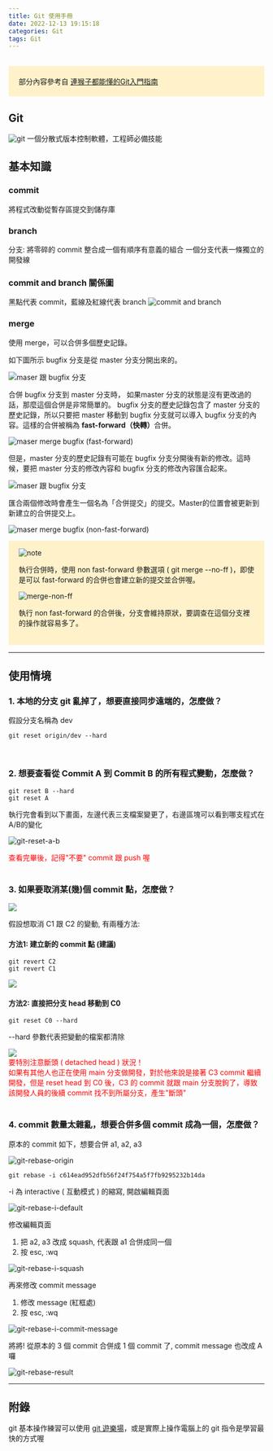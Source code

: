 ```yaml
---
title: Git 使用手冊
date: 2022-12-13 19:15:18
categories: Git
tags: Git
---
```


<br/>

<div style="padding: 20px; background: #FFF2CB">
部分內容參考自 <a href="https://backlog.com/git-tutorial/tw/" target="_blank">連猴子都能懂的Git入門指南</a>
</div>

## Git
![](git.png "git")
一個分散式版本控制軟體，工程師必備技能

## 基本知識
### commit
將程式改動從暫存區提交到儲存庫

### branch
分支: 將零碎的 commit 整合成一個有順序有意義的組合
一個分支代表一條獨立的開發線

### commit and branch 關係圖
黑點代表 commit，藍線及紅線代表 branch
![commit and branch](commit-and-branch.png "commit and branch")

### merge
使用 merge，可以合併多個歷史記錄。

如下圖所示 bugfix 分支是從 master 分支分開出來的。

![maser 跟 bugfix 分支](maser-bugfix-branch.png "maser-bugfix-branch")

合併 bugfix 分支到 master 分支時， 如果master 分支的狀態是沒有更改過的話，那麼這個合併是非常簡單的。 bugfix 分支的歷史記錄包含了 master 分支的歷史記錄，所以只要把 master 移動到 bugfix 分支就可以導入 bugfix 分支的內容。這樣的合併被稱為 <b>fast-forward（快轉）</b>合併。

![maser merge bugfix (fast-forward)](merge-ff.png "merge-ff")

但是，master 分支的歷史記錄有可能在 bugfix 分支分開後有新的修改。這時候，要把 master 分支的修改內容和 bugfix 分支的修改內容匯合起來。

![maser 跟 bugfix 分支](merge-no-ff-branch.png "merge-no-ff-branch")

匯合兩個修改時會產生一個名為「合併提交」的提交。Master的位置會被更新到新建立的合併提交上。

![maser merge bugfix (non-fast-forward)](merge-no-ff.png "merge-no-ff")

<div style="padding: 1px 20px 20px 20px; background: #FFF2CB">
<div style="margin-left: 0">

![](note.png "note")

</div>

執行合併時，使用 non fast-forward 參數選項 ( git merge -\-no-ff )，即使是可以 fast-forward 的合併也會建立新的提交並合併喔。

![](merge-non-ff.png "merge-non-ff")

執行 non fast-forward 的合併後，分支會維持原狀，要調查在這個分支裡的操作就容易多了。

</div>

---

## 使用情境

### 1. 本地的分支 git 亂掉了，想要直接同步遠端的，怎麼做？
假設分支名稱為 dev
```
git reset origin/dev --hard
```

<br/>

### 2. 想要查看從 Commit A 到 Commit B 的所有程式變動，怎麼做？
```
git reset B --hard
git reset A
```

執行完會看到以下畫面，左邊代表三支檔案變更了，右邊區塊可以看到哪支程式在A/B的變化

![](git-reset-a-b.png "git-reset-a-b")

<div style="color: red">查看完畢後，記得"不要" commit 跟 push 喔</div>
<br>

### 3. 如果要取消某(幾)個 commit 點，怎麼做？

<img style="max-height: 300px" src="/hexo-blog/2022/12/13/git/git-log.png">

假設想取消 C1 跟 C2 的變動, 
有兩種方法:
#### 方法1: 建立新的 commit 點 (建議)

```
git revert C2
git revert C1
```
<img style="max-height: 500px" src="/hexo-blog/2022/12/13/git/git-revert.png">

#### 方法2: 直接把分支 head 移動到 C0
```
git reset C0 --hard
```
-\-hard 參數代表把變動的檔案都清除

<img style="max-height: 300px" src="/hexo-blog/2022/12/13/git/git-reset.png">

<br/>

<div style="color: red">要特別注意斷頭 ( detached head ) 狀況！<br/>如果有其他人也正在使用 main 分支做開發，對於他來說是接著 C3 commit 繼續開發，但是 reset head 到 C0 後，C3 的 commit 就跟 main 分支脫鉤了，導致該開發人員的後續 commit 找不到所屬分支，產生"斷頭"</div>

<br/>

### 4. commit 數量太雜亂，想要合併多個 commit 成為一個，怎麼做？

原本的 commit 如下，想要合併 a1, a2, a3

![](git-rebase-origin.png "git-rebase-origin")


```
git rebase -i c614ead952dfb56f24f754a5f7fb9295232b14da
```
-i 為 interactive ( 互動模式 ) 的縮寫, 開啟編輯頁面 

![](git-rebase-i-default.png "git-rebase-i-default")

修改編輯頁面
1. 把 a2, a3 改成 squash, 代表跟 a1 合併成同一個
2. 按 esc, :wq

![](git-rebase-i-squash.png "git-rebase-i-squash")

再來修改 commit message
1. 修改 message (紅框處)
2. 按 esc, :wq

![](git-rebase-i-commit-message.png "git-rebase-i-commit-message")

將將! 從原本的 3 個 commit 合併成 1 個 commit 了, commit message 也改成 A 囉

![](git-rebase-result.png "git-rebase-result")




---

## 附錄

git 基本操作練習可以使用 [git 遊樂場](https://learngitbranching.js.org/?locale=zh_TW)，或是實際上操作電腦上的 git 指令是學習最快的方式喔
